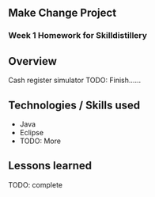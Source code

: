 ## Make Change Project 

### Week 1 Homework for Skilldistillery 

## Overview 

Cash register simulator 
TODO: Finish......

## Technologies / Skills used 

* Java 
* Eclipse 
* TODO: More 

## Lessons learned 
TODO: complete 
